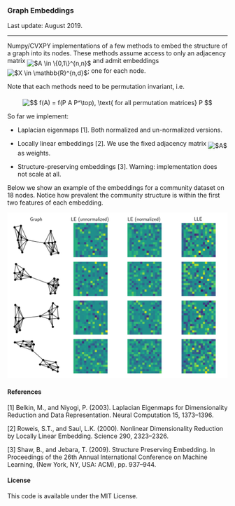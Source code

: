 ### Graph Embeddings

Last update: August 2019.

---

Numpy/CVXPY implementations of a few methods to embed the structure of a graph into its nodes. 
These methods assume access to only an adjacency matrix <img alt="$A \in \{0,1\}^{n,n}$" src="svgs/e909d92b706366ac5f3bbec0d2de7d15.svg" align="middle" width="92.75883704999998pt" height="24.65753399999998pt"/> and admit embeddings <img alt="$X \in \mathbb{R}^{n,d}$" src="svgs/a85c88c064c138925195462541923c5e.svg" align="middle" width="65.74521854999999pt" height="27.91243950000002pt"/>; one for each node.

Note that each methods need to be permutation invariant, i.e.
<p align="center"><img alt="$$&#10;f(A) = f(P A P^\top), \text{ for all permutation matrices} P&#10;$$" src="svgs/02aa76bac0650670f4e681c5143ed759.svg" align="middle" width="356.68431975pt" height="18.88772655pt"/></p>

So far we implement:

- Laplacian eigenmaps [1]. Both normalized and un-normalized versions.

- Locally linear embeddings [2]. We use the fixed adjacency matrix <img alt="$A$" src="svgs/53d147e7f3fe6e47ee05b88b166bd3f6.svg" align="middle" width="12.32879834999999pt" height="22.465723500000017pt"/> as weights.

- Structure-preserving embeddings [3]. Warning: implementation does not scale at all.

Below we show an example of the embeddings for a community dataset on 18 nodes. Notice how prevalent the community structure is within the first two features of each embedding.

![](examples/ex.png)

#### References

[1] Belkin, M., and Niyogi, P. (2003). Laplacian Eigenmaps for Dimensionality Reduction and Data Representation. Neural Computation 15, 1373–1396.

[2] Roweis, S.T., and Saul, L.K. (2000). Nonlinear Dimensionality Reduction by Locally Linear Embedding. Science 290, 2323–2326.

[3] Shaw, B., and Jebara, T. (2009). Structure Preserving Embedding. In Proceedings of the 26th Annual International Conference on Machine Learning, (New York, NY, USA: ACM), pp. 937–944.

#### License

This code is available under the MIT License.

